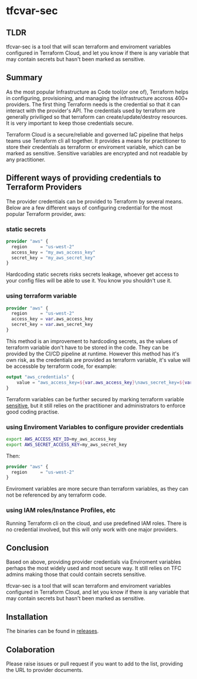 # tfcvar-sec

## TLDR

tfcvar-sec is a tool that will scan terraform and enviroment variables configured in Terraform Cloud, and let you know if there is any variable that may contain secrets but hasn't been marked as sensitive.

## Summary
As the most popular Infrastructure as Code tool(or one of), Terraform helps in configuring, provisioning, and managing the infrastructure accross 400+ providers. The first thing Terraform needs is the credential so that it can interact with the provider's API. The credentials used by terraform are generally priviliged so that terraform can create/update/destroy resources. It is very important to keep those credentials secure.

Terraform Cloud is a secure/reliable and governed IaC pipeline that helps teams use Terraform cli all together. It provides a means for practitioner to store their credentials as terraform or enviroment variable, which can be marked as sensitive. Sensitive variables are encrypted and not readable by any practitioner.

## Different ways of providing credentials to Terraform Providers

The provider credentials can be provided to Terraform by several means. Below are a few different ways of configuring credential for the most popular Terraform provider, aws:

### static secrets
```terraform
provider "aws" {
  region     = "us-west-2"
  access_key = "my_aws_access_key"
  secret_key = "my_aws_secret_key"
}
```
Hardcoding static secrets risks secrets leakage, whoever get access to your config files will be able to use it. You know you shouldn't use it.


### using terraform variable
```terraform
provider "aws" {
  region     = "us-west-2"
  access_key = var.aws_access_key
  secret_key = var.aws_secret_key
}
```
This method is an improvement to hardcoding secrets, as the values of terraform variable don't have to be stored in the code. They can be provided by the CI/CD pipeline at runtime. However this method has it's own risk, as the credentials are provided as terraform variable, it's value will be accessble by terraform code, for example:

```terraform
output "aws_credentials" {
    value = "aws_access_key=${var.aws_access_key}\naws_secret_key=${var.aws_secret_key}"
}
```
Terraform variables can be further secured by marking terraform variable [sensitive](https://learn.hashicorp.com/tutorials/terraform/sensitive-variables), but it still relies on the practitioner and administrators to enforce good coding practise. 

### using Enviroment Variables to configure provider credentials

```bash
export AWS_ACCESS_KEY_ID=my_aws_access_key
export AWS_SECRET_ACCESS_KEY=my_aws_secret_key
```
Then:
```terraform
provider "aws" {
  region     = "us-west-2"
}
```
Enviroment variables are more secure than terraform variables, as they can not be referenced by any terraform code.

### using IAM roles/Instance Profiles, etc
Running Terraform cli on the cloud, and use predefined IAM roles. There is no credential involved, but this will only work with one major providers.

## Conclusion
Based on above, providing provider credentials via Enviroment variables perhaps the most widely used and most secure way. It still relies on TFC admins making those that could contain secrets sensitive.

tfcvar-sec is a tool that will scan terraform and enviroment variables configured in Terraform Cloud, and let you know if there is any variable that may contain secrets but hasn't been marked as sensitive.

## Installation
The binaries can be found in [releases](https://github.com/ausmartway/tfcvar-sec/releases).

## Colaboration
Please raise issues or pull request if you want to add to the list, providing the URL to provider documents.






